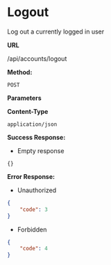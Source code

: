 # Logout

Log out a currently logged in user

**URL**

  /api/accounts/logout

**Method:**
  
  `POST`
  
**Parameters**

**Content-Type**

  `application/json`

**Success Response:**

- Empty response

```
{}
```

**Error Response:**

- Unauthorized

```json
{
    "code": 3
}
```

- Forbidden

```json
{
    "code": 4
}
```
